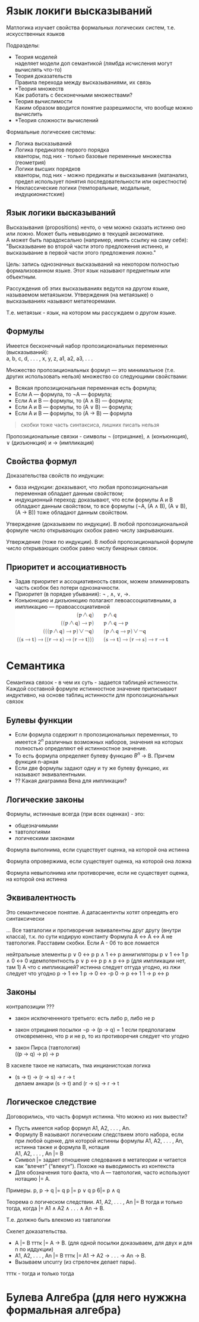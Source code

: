 # Язык локиги высказываний
Матлогика изучает свойства формальных логических систем, т.е. искусственных языков

Подразделы:
* Теория моделей  
наделяет модели доп семантикой (лямбда исчисления могут вычислять что-то)
* Теория доказательств  
Правила перехода между высказываниями, их связь 
* *Теория множеств  
Как работать с бесконечными множествами? 
* Теория вычислимости  
Каким образом вводится понятие разрешимости, что вообще можно вычислить
* *Теория сложности вычислений  

Формальные логические системы:
* Логика высказываний  
* Логика предикатов первого порядка  
кванторы, под них - только базовые переменные множества (геометрия)
* Логики высших порядков  
кванторы, под них - можно предикаты и высказывания (матанализ, предел использует понятия последовательности или окрестности)
* Неклассические логики (темпоральные, модальные, индуцкионистские)

## Язык логики высказываний
Высказывания (propositions) нечто, о чем можно сказать истинно оно или ложно. Может быть невыводимо в текущей аксиоматике.  
 А может быть парадоксально (например, иметь ссылку на саму себя): "Высказывание во второй части этого предложения истинно, и высказывание в первой части этого предложения ложно."

Цель: запись однозначных высказываний на некотором
полностью формализованном языке. Этот язык называют
предметным или объектным.

Рассуждения об этих высказываниях ведутся на другом
языке, называемом метаязыком. Утверждения (на
метаязыке) о высказываниях называют метатеоремами.

Т.е. метаязык - язык, на котором мы рассуждаем о другом языке. 
## Формулы
Имеется бесконечный набор пропозициональных
переменных (высказываний):  
a, b, c, d, . . . , x, y, z, a1, a2, a3, . . .

Множество пропозициональных формул — это
минимальное (т.е. других использовать нельзя) множество со следующими свойствами:
* Всякая пропозициональная переменная есть формула;
* Если A — формула, то ¬A — формула;
* Если A и B — формулы, то (A ∧ B) — формула;
* Если A и B — формулы, то (A ∨ B) — формула;
* Если A и B — формулы, то (A → B) — формула
> скобки тоже часть синтаксиса, лишних писать нельзя

Пропозициональные связки -  символы ¬ (отрицание), ∧ (конъюнкция), ∨
(дизъюнкция) и → (импликация) 

## Свойства формул 
Доказательства свойств по индукции:
* база индукции: доказывают, что любая
пропозициональная переменная обладает данным
свойством;
* индукционный переход: доказывают, что если формулы
A и B обладают данным свойством, то все формулы (¬A,
(A ∧ B), (A ∨ B), (A → B)) тоже обладают данным
свойством.

Утверждение (доказываем по индукции). В любой пропозициональной формуле
число открывающих скобок равно числу закрываюших.

Утверждение (тоже по индукции). В любой пропозициональной формуле
число открывающих скобок равно числу бинарных связок.

## Приоритет и ассоциативность
* Задав приоритет и ассоциативность связок, можем
элиминировать часть скобок без потери однозначности.
* Приоритет (в порядке убывания): ¬ , ∧, ∨, →.
* Конъюнкцию и дизъюнкцию полагают
левоассоциативными, а импликацию —
правоассоциативной
![](приоритет.png)
# Семантика
Семантика связок - в чем их суть - задается таблицей истинности. Каждой составной формуле истинностное значение приписывают индуктивно, на основе таблиц истинности
для пропозициональных связок
## Булевы функции
* Если формула содержит n пропозициональных
переменных, то имеется $2^n$ различных возможных
наборов, значения на которых полностью определяют её
истинностное значение. 
* То есть формула определяет булеву функцию $B^n$ → B. Причем функция n-арная
* Если две формулы задают одну и ту же булеву функцию,
их называют эквивалентными.
* ?? Какая диаграмма Вена для импликации?
## Логические законы 
Формулы, истиннаые всегда (при всех оценках) - это:
* общезначимыми
* тавтологиями
* логическими законами

Формула выполнима, если существует оценка, на которой она истинна

Формула опровержима, если существует оценка, на которой она ложна

Формула невыполнима или противоречие, если не существует оценка, на которой она истинна

## Эквивалентность 
Это семантическое понятие. А датасаентичты хотят опреедять его синтаксически

...
Все тавталогии и противоречия эквивалентны друг другу (внутри класса), т.к. по сути кодирую константу
Формула А ↔ А ↔ А не тавтология. Расставим скобки. Если А - 0б то все ломается

нейтральные элементы
p ∨ 0 ↔ p
p ∧ 1 ↔ p
аннигиляторы
p ∨ 1 ↔ 1
p ∧ 0 ↔ 0
идемпотентность
p ∨ p ↔ p
p ∧ p ↔ p
(для импликации нет, там 1)
А что с импликацией?
истинна следует отгуда угодно, из лжи следует что угодно
p -> 1 ↔ 1
p -> 0 ↔ -p
0 -> p ↔ 1
1 -> p ↔ p 

## Законы
контрапозиции  ???

* закон исключеннного третьего: есть либо р, либо не р
* закон отрицания посылки
¬p → (p → q) = 1
если предполагаем отновременно, что р и не р, то из противоречия следует что угодно

* закон Пирса (тавтология)  
((p → q) → p) → p

В хаскеле такое не написать, тма инцианистская логика

*  (s → t) → (r → s) → r → t   
делаем анкари (s → t) and (r → s) → r → t  

## Логическое следствие 
Договорились, что часть формул истинна. Что можно из них вывести?

* Пусть имеется набор формул A1, A2, . . . , An.
* Формулу B называют логическим следствием этого
набора, если при любой оценке, для которой истинны
формулы A1, A2, . . . , An, истинна также и формула B,
нотация  
A1, A2, . . . , An |= B
* Символ |= задает отношение следования в метатеории и
читается как “влечет” (“влекут”). Похоже на выводимость из контекста
* Для обозначения того факта, что A — тавтология, часто
используют нотацию |= A.

Примеры.
p, p → q |= q
p |= p ∨ q
p 6|= p ∧ q

Теорема о логическом следствии. A1, A2, . . . , An |= B
тогда и только тогда, когда |= A1 ∧ A2 ∧ . . . ∧ An → B.

Т.е. должно быть влекомо из тавталогии

Скелет доказательства.
* A |= B тттк |= A → B. (для одной посылки доказываем, для двух и для n по иддукции)
* A1, A2, . . . , An |= B тттк |= A1 → A2 → . . . → An → B.
* Вызываем uncurry (из стрелочек делает пары).  

тттк - тогда и только тогда
# Булева Алгебра (для него нужжна формальная алгебра)